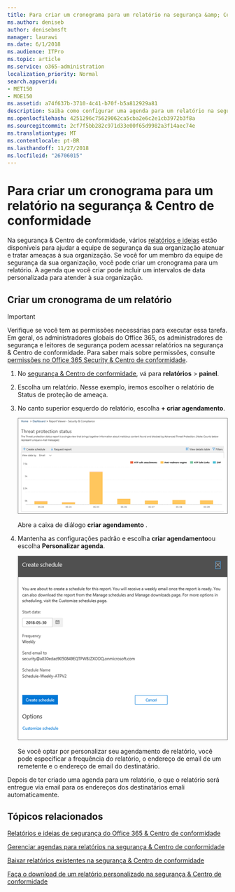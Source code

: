 ```yaml
---
title: Para criar um cronograma para um relatório na segurança &amp; Centro de conformidade
ms.author: deniseb
author: denisebmsft
manager: laurawi
ms.date: 6/1/2018
ms.audience: ITPro
ms.topic: article
ms.service: o365-administration
localization_priority: Normal
search.appverid:
- MET150
- MOE150
ms.assetid: a74f637b-3710-4c41-b70f-b5a812929a81
description: Saiba como configurar uma agenda para um relatório na segurança &amp; Centro de conformidade.
ms.openlocfilehash: 4251296c75629062ca5cba2e6c2e1cb3972b3f8a
ms.sourcegitcommit: 2cf7f5bb282c971d33e00f65d9982a3f14aec74e
ms.translationtype: MT
ms.contentlocale: pt-BR
ms.lasthandoff: 11/27/2018
ms.locfileid: "26706015"
---
```

# <a name="create-a-schedule-for-a-report-in-the-security-amp-compliance-center"></a>Para criar um cronograma para um relatório na segurança &amp; Centro de conformidade

Na segurança &amp; Centro de conformidade, vários [relatórios e ideias](reports-and-insights-in-security-and-compliance.md) estão disponíveis para ajudar a equipe de segurança da sua organização atenuar e tratar ameaças à sua organização. Se você for um membro da equipe de segurança da sua organização, você pode criar um cronograma para um relatório. A agenda que você criar pode incluir um intervalos de data personalizada para atender à sua organização. 
  
## <a name="create-a-schedule-for-a-report"></a>Criar um cronograma de um relatório

> [!IMPORTANT]
> Verifique se você tem as permissões necessárias para executar essa tarefa. Em geral, os administradores globais do Office 365, os administradores de segurança e leitores de segurança podem acessar relatórios na segurança &amp; Centro de conformidade. Para saber mais sobre permissões, consulte [permissões no Office 365 Security &amp; Centro de conformidade](permissions-in-the-security-and-compliance-center.md).
  
1. No [segurança &amp; Centro de conformidade](https://security.microsoft.com), vá para **relatórios** \> **painel**.
    
2. Escolha um relatório. Nesse exemplo, iremos escolher o relatório de Status de proteção de ameaça.
    
3. No canto superior esquerdo do relatório, escolha **+ criar agendamento**.
    
    ![Você pode criar um cronograma para relatórios na segurança &amp; Centro de conformidade](media/2311327c-14f6-4a17-b604-0c9ff2d485d1.png)
  
    Abre a caixa de diálogo **criar agendamento** . 
    
4. Mantenha as configurações padrão e escolha **criar agendamento**ou escolha **Personalizar agenda**.
    
    ![Você pode usar as configurações padrão ou personalizar um cronograma de relatório](media/04fac327-8f73-4711-8319-58c11880fd96.png)
  
    Se você optar por personalizar seu agendamento de relatório, você pode especificar a frequência do relatório, o endereço de email de um remetente e o endereço de email do destinatário. 
    
Depois de ter criado uma agenda para um relatório, o que o relatório será entregue via email para os endereços dos destinatários emali automaticamente. 
  
## <a name="related-topics"></a>Tópicos relacionados

[Relatórios e ideias de segurança do Office 365 &amp; Centro de conformidade](reports-and-insights-in-security-and-compliance.md)
  
[Gerenciar agendas para relatórios na segurança &amp; Centro de conformidade](manage-schedules-for-multiple-reports.md)
  
[Baixar relatórios existentes na segurança &amp; Centro de conformidade](download-existing-reports.md)
  
[Faça o download de um relatório personalizado na segurança &amp; Centro de conformidade](set-up-and-download-a-custom-report.md)
  

